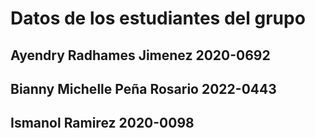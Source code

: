 # Datos de los estudiantes del grupo

## Ayendry Radhames Jimenez 2020-0692

## Bianny Michelle Peña Rosario 2022-0443

## Ismanol Ramirez 2020-0098
